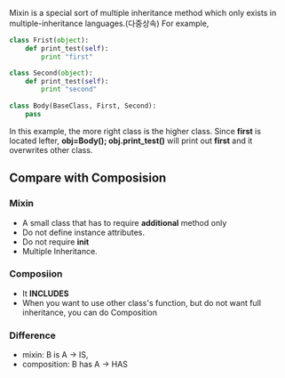 Mixin is a special sort of multiple inheritance method which only exists in multiple-inheritance languages.(다중상속)
For example,
```python
class Frist(object):
    def print_test(self):
        print "first"

class Second(object):
    def print_test(self):
        print "second"
        
class Body(BaseClass, First, Second):
    pass
```
In this example, the more right class is the higher class. Since **first** is located lefter, **obj=Body(); obj.print_test()** will print out **first** and it overwrites other class.

## Compare with Composision

### Mixin
- A small class that has to require **additional** method only
- Do not define instance attributes.
- Do not require **__init__**
- Multiple Inheritance.

### Composiion
- It **INCLUDES**
- When you want to use other class's function, but do not want full inheritance, you can do Composition

### Difference
- mixin: B is A -> IS,
- composition: B has A -> HAS


